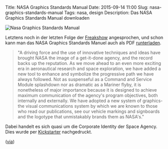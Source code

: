 Title: NASA Graphics Standards Manual
Date: 2015-09-14 11:00
Slug: nasa-graphics-standards-manual
Tags: nasa, design
Description: Das NASA Graphics Standards Manual downloaden

![Nasa Graphics Standards Manual]({filename}/images/nasa_graphics_standards_manual.jpg)

Letztens noch in der letzten Folge der [Freakshow](http://freakshow.fm/fs160-der-hund-hat-die-datei-gefressen) angesprochen, und schon kann man das NASA Graphics Standards Manuel auch als PDF [runterladen](https://www.nasa.gov/image-feature/nasa-graphics-standards-manual).

> "A driving force and the use of innovative techniques and ideas have brought NASA the image of a get-it-done agency, and the record backs up the reputation. As we move ahead to an even more exciting era in aeronautical research and space exploration, we have added a new tool to enhance and symbolize the progressive path we have always followed. Not as suspenseful as a Command and Service Module splashdown nor as dramatic as a Mariner flyby, it is nonetheless of major importance because it is designed to achieve maximum communication of the agency's program objectives, both internally and externally. We have adopted a new system of graphics-the visual communications system by which we are known to those who read our publications, see our vehicle markings and signboards and the logotype that unmistakably brands them as NASA's."

Dabei handelt es sich quasi um die Corporate Identity der Space Agency. Dies wurde per [Kickstarter](https://www.kickstarter.com/projects/thestandardsmanual/reissue-of-the-1975-nasa-graphics-standards-manual) nachgedruckt.

([via](https://www.theverge.com/2015/9/9/9296171/nasa-releases-entire-1970s-graphics-standard-manual-online-for-free))
